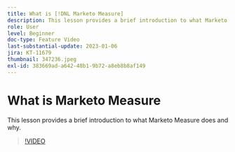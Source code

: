 ```yaml
---
title: What is [!DNL Marketo Measure]
description: This lesson provides a brief introduction to what Marketo Measure does and why.
role: User
level: Beginner
doc-type: Feature Video
last-substantial-update: 2023-01-06
jira: KT-11679
thumbnail: 347236.jpeg
exl-id: 383669ad-a642-48b1-9b72-a8eb8b8af149
---
```

# What is Marketo Measure

This lesson provides a brief introduction to what Marketo Measure does and why.

>[!VIDEO](https://video.tv.adobe.com/v/347236/?quality=12&learn=on)
